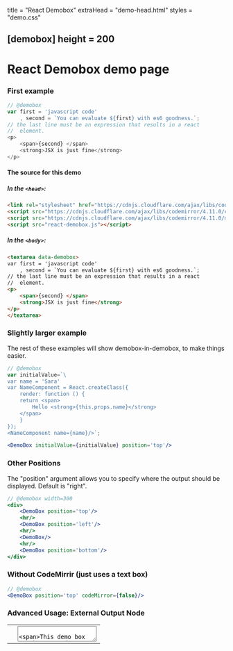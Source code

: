 title = "React Demobox"
extraHead = "demo-head.html"
styles = "demo.css"

[demobox]
height = 200
---

# React Demobox demo page

### First example

```javascript
// @demobox
var first = 'javascript code'
	, second = `You can evaluate ${first} with es6 goodness.`;
// the last line must be an expression that results in a react
//  element.
<p>
	<span>{second} </span>
	<strong>JSX is just fine</strong>
</p>
```

#### The source for this demo

##### In the `<head>`:

```html
<link rel="stylesheet" href="https://cdnjs.cloudflare.com/ajax/libs/codemirror/4.11.0/codemirror.min.css">
<script src="https://cdnjs.cloudflare.com/ajax/libs/codemirror/4.11.0/codemirror.min.js"></script>
<script src="https://cdnjs.cloudflare.com/ajax/libs/codemirror/4.11.0/mode/javascript/javascript.min.js"></script>
<script src="react-demobox.js"></script>
```

##### In the `<body>`:

```html
<textarea data-demobox>
var first = 'javascript code'
    , second = `You can evaluate ${first} with es6 goodness.`;
// the last line must be an expression that results in a react
//  element.
<p>
    <span>{second} </span>
    <strong>JSX is just fine</strong>
</p>
</textarea>
```

### Slightly larger example

The rest of these examples will show demobox-in-demobox, to make things
easier.

```jsx
// @demobox
var initialValue=`\
var name = 'Sara'
var NameComponent = React.createClass({
    render: function () {
    return <span>
        Hello <strong>{this.props.name}</strong>
    </span>
    }
});
<NameComponent name={name}/>`;

<DemoBox initialValue={initialValue} position='top'/>
```

### Other Positions

The "position" argument allows you to specify where the output should
be displayed. Default is "right".

```jsx
// @demobox width=300
<div>
    <DemoBox position='top'/>
    <hr/>
    <DemoBox position='left'/>
    <hr/>
    <DemoBox/>
    <hr/>
    <DemoBox position='bottom'/>
</div>
```

### Without CodeMirrir (just uses a text box)

```jsx
// @demobox
<DemoBox position='top' codeMirror={false}/>
```

### Advanced Usage: External Output Node

<table>
    <tr>
        <td>
            <div id="second-target"></div>
        </td><td>
            <textarea
                data-demobox
                data-style-width="500px"
                data-style-height="200px"
                data-target="#second-target">
                <span>This demo box one has a render target that is external, in a
                different cell of this table</span>
            </textarea>
        </td>
    </tr>
</table>

